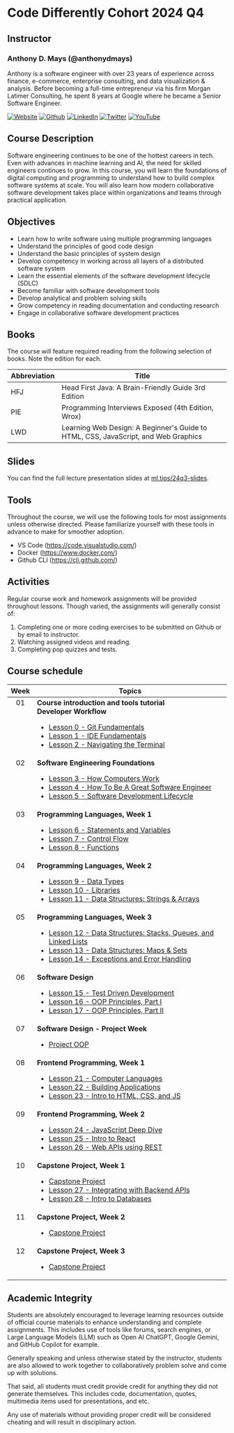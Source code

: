 # Code Differently Cohort 2024 Q4

## Instructor

### Anthony D. Mays (@anthonydmays)

Anthony is a software engineer with over 23 years of experience across finance, e-commerce, enterprise consulting, and data visualization & analysis. Before becoming a full-time entrepreneur via his firm Morgan Latimer Consulting, he spent 8 years at Google where he became a Senior Software Engineer.

[![Website][website-badge]][instructor-website]
[![Github][github-badge]][instructor-github]
[![LinkedIn][linkedin-badge]][instructor-li]
[![Twitter][twitter-badge]][instructor-twitter] 
[![YouTube][youtube-badge]][instructor-youtube]

[website-badge]: https://img.shields.io/badge/website-000000?style=for-the-badge&logo=About.me&logoColor=white
[github-badge]: https://img.shields.io/badge/GitHub-100000?style=for-the-badge&logo=github&logoColor=white
[linkedin-badge]: https://img.shields.io/badge/LinkedIn-0077B5?style=for-the-badge&logo=linkedin&logoColor=white
[twitter-badge]: https://img.shields.io/badge/X-000000?style=for-the-badge&logo=x&logoColor=white
[youtube-badge]: https://img.shields.io/badge/YouTube-FF0000?style=for-the-badge&logo=youtube&logoColor=white

[instructor-website]: https://anthonydmays.com
[instructor-github]: https://github.com/anthonydmays
[instructor-li]:  https://linkedin.com/in/anthonydmays
[instructor-twitter]:  https://twitter.com/anthonydmays
[instructor-youtube]:  https://youtube.com/@anthonydmays

## Course Description

Software engineering continues to be one of the hottest careers in tech. Even with advances in machine learning and AI, the need for skilled engineers continues to grow. In this course, you will learn the foundations of digital computing and programming to understand how to build complex software systems at scale. You will also learn how modern collaborative software development takes place within organizations and teams through practical application.

## Objectives

* Learn how to write software using multiple programming languages
* Understand the principles of good code design
* Understand the basic principles of system design
* Develop competency in working across all layers of a distributed software system
* Learn the essential elements of the software development lifecycle (SDLC)
* Become familiar with software development tools
* Develop analytical and problem solving skills
* Grow competency in reading documentation and conducting research
* Engage in collaborative software development practices

## Books

The course will feature required reading from the following selection of books. Note the edition for each.

| Abbreviation | Title                                                                              |
| ------------ | ---------------------------------------------------------------------------------- |
| HFJ          | Head First Java: A Brain-Friendly Guide 3rd Edition                                |
| PIE          | Programming Interviews Exposed (4th Edition, Wrox)                                 |
| LWD          | Learning Web Design: A Beginner's Guide to HTML, CSS, JavaScript, and Web Graphics |

## Slides

You can find the full lecture presentation slides at [ml.tips/24q3-slides][slides-link].

[slides-link]: https://ml.tips/24q3-slides

## Tools

Throughout the course, we will use the following tools for most assignments unless otherwise directed. Please familiarize yourself with these tools in advance to make for smoother adoption.

* VS Code (https://code.visualstudio.com/)
* Docker (https://www.docker.com/)
* Github CLI (https://cli.github.com/)

## Activities

Regular course work and homework assignments will be provided throughout lessons. Though varied, the assignments will generally consist of:

1. Completing one or more coding exercises to be submitted on Github or by email to instructor.
2. Watching assigned videos and reading.
3. Completing pop quizzes and tests.

## Course schedule

<table>
    <thead>
        <tr>
            <th align="center">Week</th>
            <th>Topics</th>
        </tr>
    </thead>
    <tbody>
        <tr>
            <td align="center" style="vertical-align: top">01</td>
            <td>
                <b>Course introduction and tools tutorial</b><br>
                <b>Developer Workflow</b>
                <ul>
                    <li><a href="/lesson_00/README.md">Lesson 0 - Git Fundamentals</a></li>
                    <li><a href="/lesson_01">Lesson 1 - IDE Fundamentals</a></li>
                    <li><a href="/lesson_02">Lesson 2 - Navigating the Terminal</a></li>
                </ul>
            </td>
        </tr>
        <tr>
            <td align="center" style="vertical-align: top">02</td>
            <td>
                <b>Software Engineering Foundations</b>
                <ul>
                    <li><a href="/lesson_03">Lesson 3 - How Computers Work</a></li>
                    <li><a href="/lesson_04">Lesson 4 - How To Be A Great Software Engineer</a></li>
                    <li><a href="/lesson_05">Lesson 5 - Software Development Lifecycle</a></li>
                </ul>
            </td>
        </tr>
        <tr>
            <td align="center" style="vertical-align: top">03</td>
            <td>
                <b>Programming Languages, Week 1</b>
                <ul>
                    <li><a href="/lesson_06">Lesson 6 - Statements and Variables</a></li>
                    <li><a href="/lesson_07">Lesson 7 - Control Flow</a></li>
                    <li><a href="/lesson_08">Lesson 8 - Functions</a></li>
                </ul>
            </td>
        </tr>
        <tr>
            <td align="center" style="vertical-align: top">04</td>
            <td>
                <b>Programming Languages, Week 2</b>
                <ul>
                    <li><a href="/lesson_09">Lesson 9 - Data Types</a></li>
                    <li><a href="/lesson_10">Lesson 10 - Libraries</a></li>
                    <li><a href="/lesson_11">Lesson 11 - Data Structures: Strings & Arrays</a></li>
                </ul>
            </td>
        </tr>
        <tr>
            <td align="center" style="vertical-align: top">05</td>
            <td>
                <b>Programming Languages, Week 3</b>
                <ul>
                    <li><a href="/lesson_12">Lesson 12 - Data Structures: Stacks, Queues, and Linked Lists</a></li>
                    <li><a href="/lesson_13">Lesson 13 - Data Structures: Maps & Sets</a></li>
                    <li><a href="/lesson_14">Lesson 14 - Exceptions and Error Handling</a></li>
                </ul>
            </td>
        </tr>
        <tr>
            <td align="center" style="vertical-align: top">06</td>
            <td>
                <b>Software Design</b>
                <ul>
                    <li><a href="/lesson_15">Lesson 15 - Test Driven Development</a></li>
                    <li><a href="/lesson_16">Lesson 16 - OOP Principles, Part I</a></li>
                    <li><a href="/lesson_17">Lesson 17 - OOP Principles, Part II</a></li>
                </ul>
            </td>
        </tr>
        <tr>
            <td align="center" style="vertical-align: top">07</td>
            <td>
                <b>Software Design - Project Week</b>
                <ul>
                    <li><a href="/project_oop/README.md">Project OOP</a></li>
                </ul>
            </td>
        </tr>
        <tr>
            <td align="center" style="vertical-align: top">08</td>
            <td>
                <b>Frontend Programming, Week 1</b>
                <ul>
                    <li><a href="/lesson_21"> Lesson 21 - Computer Languages</a></li>
                    <li><a href="/lesson_22">Lesson 22 - Building Applications</a></li>
                    <li><a href="/lesson_23">Lesson 23 - Intro to HTML, CSS, and JS</a></li>
                </ul>
            </td>
        </tr>
        <tr>
            <td align="center" style="vertical-align: top">09</td>
            <td>
                <b>Frontend Programming, Week 2</b>
                <ul>
                    <li><a href="/lesson_24">Lesson 24 - JavaScript Deep Dive</a></li>
                    <li><a href="/lesson_25">Lesson 25 - Intro to React</a></li>
                    <li><a href="/lesson_26">Lesson 26 - Web APIs using REST</a></li>
                </ul>
            </td>
        </tr>
        <tr>
            <td align="center" style="vertical-align: top">10</td>
            <td>
                <b>Capstone Project, Week 1</b>
                <ul>
                    <li><a href="/capstone/README.md">Capstone Project</a></li>
                    <li><a href="/lesson_27">Lesson 27 - Integrating with Backend APIs</a></li>
                    <li><a href="/lesson_28">Lesson 28 - Intro to Databases</a></li>
                </ul>
            </td>
        </tr>
        <tr>
            <td align="center" style="vertical-align: top">11</td>
            <td>
                <b>Capstone Project, Week 2</b>
                <ul>
                    <li><a href="/capstone/README.md">Capstone Project</a></li>
                </ul>
            </td>
        </tr>
        <tr>
            <td align="center" style="vertical-align: top">12</td>
            <td>
                <b>Capstone Project, Week 3</b>
                <ul>
                    <li><a href="/capstone/README.md">Capstone Project</a></li>
                </ul>
            </td>
        </tr>
    </tbody>
</table>

## Academic Integrity

Students are absolutely encouraged to leverage learning resources outside of official course materials to enhance understanding and complete assignments. This includes use of tools like forums, search engines, or Large Language Models (LLM) such as Open AI ChatGPT, Google Gemini, and GitHub Copilot for example.

Generally speaking and unless otherwise stated by the instructor, students are also allowed to work together to collaboratively problem solve and come up with solutions.

That said, all students must credit provide credit for anything they did not generate themselves. This includes code, documentation, quotes, multimedia items used for presentations, and etc.

Any use of materials without providing proper credit will be considered cheating and will result in disciplinary action.
